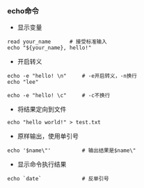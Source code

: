 
### echo命令

* 显示变量

```
read your_name		# 接受标准输入
echo "${your_name}, hello!"
```

* 开启转义

```
echo -e "hello! \n"		# -e开启转义，-n换行
echo "lee"

echo -e "hello! \c" 	# -c不换行
```

* 将结果定向到文件

```
echo "hello world!" > test.txt
```

* 原样输出，使用单引号

```
echo '$name\"'			# 输出结果是$name\"
```

* 显示命令执行结果

```
echo `date`				# 反单引号
```
